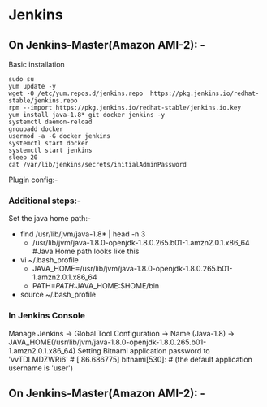 # Jenkins

## On Jenkins-Master(Amazon AMI-2): -

Basic installation

```
sudo su
yum update -y
wget -O /etc/yum.repos.d/jenkins.repo  https://pkg.jenkins.io/redhat-stable/jenkins.repo
rpm --import https://pkg.jenkins.io/redhat-stable/jenkins.io.key
yum install java-1.8* git docker jenkins -y
systemctl daemon-reload
groupadd docker
usermod -a -G docker jenkins
systemctl start docker
systemctl start jenkins
sleep 20
cat /var/lib/jenkins/secrets/initialAdminPassword
```

Plugin config:-

### Additional steps:-

Set the java home path:-
- find /usr/lib/jvm/java-1.8* | head -n 3
    - /usr/lib/jvm/java-1.8.0-openjdk-1.8.0.265.b01-1.amzn2.0.1.x86_64 #Java Home path looks like this
- vi ~/.bash_profile 
    - JAVA_HOME=/usr/lib/jvm/java-1.8.0-openjdk-1.8.0.265.b01-1.amzn2.0.1.x86_64
    - PATH=$PATH:$JAVA_HOME:$HOME/bin
- source ~/.bash_profile

### In Jenkins Console

Manage Jenkins →  Global Tool Configuration → Name (Java-1.8) → JAVA_HOME(/usr/lib/jvm/java-1.8.0-openjdk-1.8.0.265.b01-1.amzn2.0.1.x86_64)
Setting Bitnami application password to 'vvTDLMDZWRi6'         #
[   86.686775] bitnami[530]: #        (the default application username is 'user')   

## On Jenkins-Master(Amazon AMI-2): -